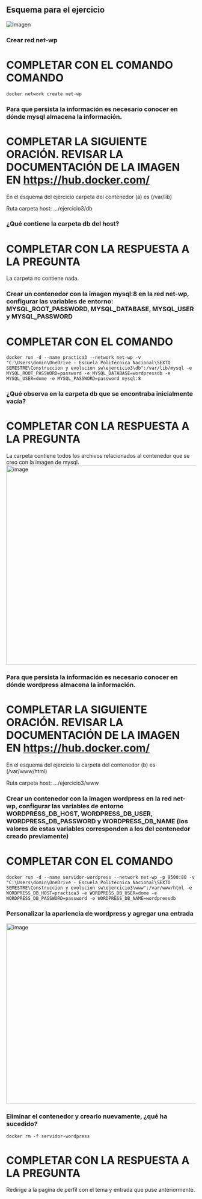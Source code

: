 ## Esquema para el ejercicio
![Imagen](esquema-ejercicio3.PNG)

### Crear red net-wp
# COMPLETAR CON EL COMANDO COMANDO
```
docker network create net-wp
```
### Para que persista la información es necesario conocer en dónde mysql almacena la información.
# COMPLETAR LA SIGUIENTE ORACIÓN. REVISAR LA DOCUMENTACIÓN DE LA IMAGEN EN https://hub.docker.com/
En el esquema del ejercicio carpeta del contenedor (a) es (/var/lib)

Ruta carpeta host: .../ejercicio3/db

### ¿Qué contiene la carpeta db del host?
# COMPLETAR CON LA RESPUESTA A LA PREGUNTA
La carpeta no contiene nada. 
### Crear un contenedor con la imagen mysql:8  en la red net-wp, configurar las variables de entorno: MYSQL_ROOT_PASSWORD, MYSQL_DATABASE, MYSQL_USER y MYSQL_PASSWORD
# COMPLETAR CON EL COMANDO
```
docker run -d --name practica3 --network net-wp -v "C:\Users\domin\OneDrive - Escuela Politécnica Nacional\SEXTO SEMESTRE\Construccion y evolucion sw\ejercicio3\db":/var/lib/mysql -e MYSQL_ROOT_PASSWORD=password -e MYSQL_DATABASE=wordpressdb -e MYSQL_USER=dome -e MYSQL_PASSWORD=password mysql:8
```
### ¿Qué observa en la carpeta db que se encontraba inicialmente vacía?
# COMPLETAR CON LA RESPUESTA A LA PREGUNTA
La carpeta contiene todos los archivos relacionados al contenedor que se creo con la imagen de mysql. 
<img width="655" height="529" alt="image" src="https://github.com/user-attachments/assets/26839d58-da9b-4ad8-bebb-a0b0a98eedc7" />

### Para que persista la información es necesario conocer en dónde wordpress almacena la información.
# COMPLETAR LA SIGUIENTE ORACIÓN. REVISAR LA DOCUMENTACIÓN DE LA IMAGEN EN https://hub.docker.com/
En el esquema del ejercicio la carpeta del contenedor (b) es (/var/www/html)

Ruta carpeta host: .../ejercicio3/www

### Crear un contenedor con la imagen wordpress en la red net-wp, configurar las variables de entorno WORDPRESS_DB_HOST, WORDPRESS_DB_USER, WORDPRESS_DB_PASSWORD y WORDPRESS_DB_NAME (los valores de estas variables corresponden a los del contenedor creado previamente)
# COMPLETAR CON EL COMANDO
```
docker run -d --name servidor-wordpress --network net-wp -p 9500:80 -v "C:\Users\domin\OneDrive - Escuela Politécnica Nacional\SEXTO SEMESTRE\Construccion y evolucion sw\ejercicio3\www":/var/www/html -e WORDPRESS_DB_HOST=practica3 -e WORDPRESS_DB_USER=dome -e WORDPRESS_DB_PASSWORD=password -e WORDPRESS_DB_NAME=wordpressdb
```
### Personalizar la apariencia de wordpress y agregar una entrada
<img width="929" height="479" alt="image" src="https://github.com/user-attachments/assets/9a76bacc-d606-40f1-98ca-99066155aad8" />

### Eliminar el contenedor y crearlo nuevamente, ¿qué ha sucedido?
```
docker rm -f servidor-wordpress
```
# COMPLETAR CON LA RESPUESTA A LA PREGUNTA 
Redirige a la pagina de perfil con el tema y entrada que puse anteriormente. 
